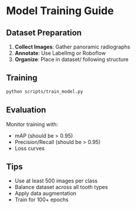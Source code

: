 # Model Training Guide

## Dataset Preparation

1. **Collect Images**: Gather panoramic radiographs
2. **Annotate**: Use LabelImg or Roboflow
3. **Organize**: Place in dataset/ following structure

## Training

```bash
python scripts/train_model.py
```

## Evaluation

Monitor training with:
- mAP (should be > 0.95)
- Precision/Recall (should be > 0.95)
- Loss curves

## Tips

- Use at least 500 images per class
- Balance dataset across all tooth types
- Apply data augmentation
- Train for 100+ epochs
